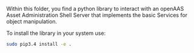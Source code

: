Within this folder, you find a python library to interact with an openAAS Asset Administration Shell Server that implements the basic Services for object manipulation.

To install the library in your system use:
```bash
sudo pip3.4 install -e .
```
